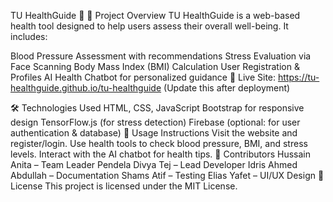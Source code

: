 TU HealthGuide 🌿
📌 Project Overview
TU HealthGuide is a web-based health tool designed to help users assess their overall well-being. It includes:

Blood Pressure Assessment with recommendations
Stress Evaluation via Face Scanning
Body Mass Index (BMI) Calculation
User Registration & Profiles
AI Health Chatbot for personalized guidance
🔗 Live Site: https://tu-healthguide.github.io/tu-healthguide (Update this after deployment)

🛠 Technologies Used
HTML, CSS, JavaScript
Bootstrap for responsive design
TensorFlow.js (for stress detection)
Firebase (optional: for user authentication & database)
📌 Usage Instructions
Visit the website and register/login.
Use health tools to check blood pressure, BMI, and stress levels.
Interact with the AI chatbot for health tips.
👥 Contributors
Hussain Anita – Team Leader
Pendela Divya Tej – Lead Developer
Idris Ahmed Abdullah – Documentation
Shams Atif – Testing
Elias Yafet – UI/UX Design
📄 License
This project is licensed under the MIT License.
